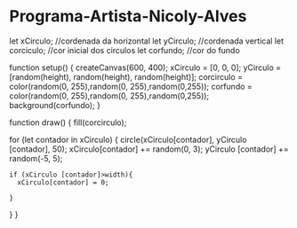 # Programa-Artista-Nicoly-Alves
let xCirculo; //cordenada da horizontal
let yCirculo; //cordenada vertical
let corciculo; //cor inicial dos circulos
let corfundo; //cor do fundo 


function setup() {
  createCanvas(600, 400);
  xCirculo = [0, 0, 0];
  yCirculo = [random(height),                                random(height), random(height)];
  corcirculo = color(random(0, 255),random(0, 255),random(0,255));
  corfundo = color(random(0, 255),random(0, 255),random(0,255));
  background(corfundo);
}

function draw() {
  fill(corcirculo);
  
  for (let contador in xCirculo) {
    circle(xCirculo[contador], yCirculo [contador], 50);
    xCirculo[contador] += random(0, 3);
    yCirculo [contador] += random(-5, 5);
    
    if (xCirculo [contador]>width){
      xCirculo[contador] = 0;
    
    }
  } 
}
    
